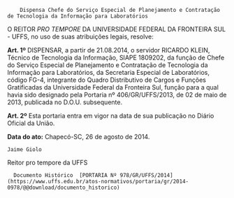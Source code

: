         Dispensa Chefe do Serviço Especial de Planejamento e Contratação de Tecnologia da Informação para Laboratórios  

O REITOR *PRO TEMPORE* DA UNIVERSIDADE FEDERAL DA FRONTEIRA SUL - UFFS, no uso de suas atribuições legais, resolve:

 **Art. 1º** DISPENSAR, a partir de 21.08.2014, o servidor RICARDO KLEIN, Técnico de Tecnologia da Informação, SIAPE 1809202, da função de Chefe do Serviço Especial de Planejamento e Contratação de Tecnologia da Informação para Laboratórios, da Secretaria Especial de Laboratórios, código FG-4, integrante do Quadro Distributivo de Cargos e Funções Gratificadas da Universidade Federal da Fronteira Sul, função para a qual havia sido designado pela Portaria nº 406/GR/UFFS/2013, de 02 de maio de 2013, publicada no D.O.U. subsequente.

 **Art. 2º** Esta portaria entra em vigor na data de sua publicação no Diário Oficial da União.

  

   **Data do ato:** Chapecó-SC, 26 de agosto de 2014.   
 

    Jaime Giolo   
 Reitor pro tempore da UFFS 

      Documento Histórico  [PORTARIA Nº 978/GR/UFFS/2014](https://www.uffs.edu.br/atos-normativos/portaria/gr/2014-0978/@@download/documento_historico)     
      